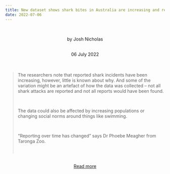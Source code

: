 ```yaml
---
title: New dataset shows shark bites in Australia are increasing and researchers want to know why
date: 2022-07-06
---
```


<br><center>by Josh Nicholas</center><br>

<center>06 July 2022</center><br><br>

<blockquote><p>The researchers note that reported shark incidents have been increasing, however, little is known about why. And some of the variation might be an artefact of how the data was collected – not all shark attacks are reported and not all reports would have been found.</p><br>

<p>The data could also be affected by increasing populations or changing social norms around things like swimming.</p><br>

<p>“Reporting over time has changed” says Dr Phoebe Meagher from Taronga Zoo.</p><br>

</blockquote><br>

<center><a href="https://www.theguardian.com/news/datablog/2022/jul/07/new-dataset-shows-shark-attacks-in-australia-are-increasing-and-researchers-want-to-know-why">Read more</a></center>